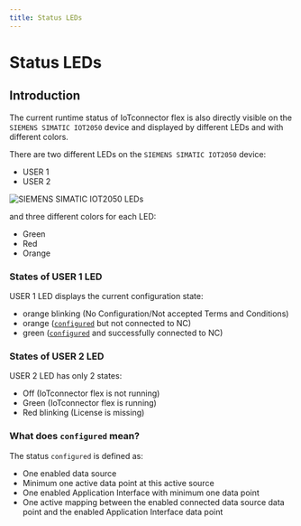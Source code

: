 ```yaml
---
title: Status LEDs
---
```


# Status LEDs

## Introduction

The current runtime status of IoTconnector flex is also directly visible on the `SIEMENS SIMATIC IOT2050` device and displayed by different LEDs and with different colors.

There are two different LEDs on the `SIEMENS SIMATIC IOT2050` device:

- USER 1
- USER 2

![SIEMENS SIMATIC IOT2050 LEDs](/img/IoT2050Leds.png)

and three different colors for each LED:

- Green
- Red
- Orange

### States of USER 1 LED

USER 1 LED displays the current configuration state:

- orange blinking (No Configuration/Not accepted Terms and Conditions)
- orange ([`configured`](LedStatusDisplay.md#what-does-configured-mean) but not connected to NC)
- green ([`configured`](LedStatusDisplay.md#what-does-configured-mean) and successfully connected to NC)

### States of USER 2 LED

USER 2 LED has only 2 states:

- Off (IoTconnector flex is not running)
- Green (IoTconnector flex is running)
- Red blinking (License is missing)

### What does `configured` mean?

The status `configured` is defined as:

- One enabled data source
- Minimum one active data point at this active source
- One enabled Application Interface with minimum one data point
- One active mapping between the enabled connected data source data point and the enabled Application Interface data point
